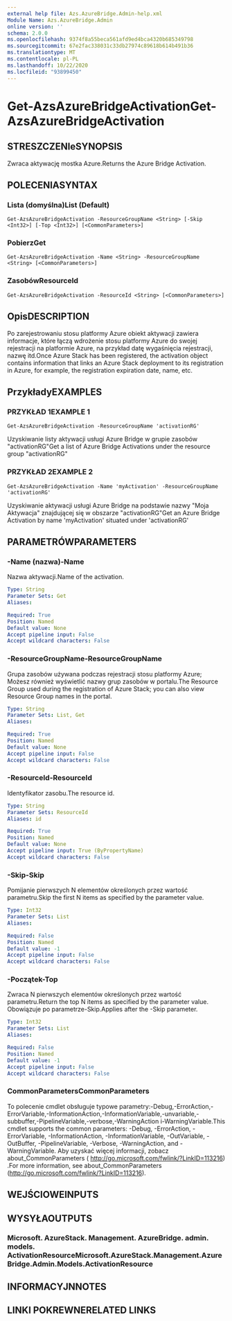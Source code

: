 ```yaml
---
external help file: Azs.AzureBridge.Admin-help.xml
Module Name: Azs.AzureBridge.Admin
online version: ''
schema: 2.0.0
ms.openlocfilehash: 9374f8a55beca561afd9ed4bca4320b685349798
ms.sourcegitcommit: 67e2fac338031c33db27974c89618b614b491b36
ms.translationtype: MT
ms.contentlocale: pl-PL
ms.lasthandoff: 10/22/2020
ms.locfileid: "93899450"
---
```

# <span data-ttu-id="38efe-101">Get-AzsAzureBridgeActivation</span><span class="sxs-lookup"><span data-stu-id="38efe-101">Get-AzsAzureBridgeActivation</span></span>

## <span data-ttu-id="38efe-102">STRESZCZENIe</span><span class="sxs-lookup"><span data-stu-id="38efe-102">SYNOPSIS</span></span>
<span data-ttu-id="38efe-103">Zwraca aktywację mostka Azure.</span><span class="sxs-lookup"><span data-stu-id="38efe-103">Returns the Azure Bridge Activation.</span></span>

## <span data-ttu-id="38efe-104">POLECENIA</span><span class="sxs-lookup"><span data-stu-id="38efe-104">SYNTAX</span></span>

### <span data-ttu-id="38efe-105">Lista (domyślna)</span><span class="sxs-lookup"><span data-stu-id="38efe-105">List (Default)</span></span>
```
Get-AzsAzureBridgeActivation -ResourceGroupName <String> [-Skip <Int32>] [-Top <Int32>] [<CommonParameters>]
```

### <span data-ttu-id="38efe-106">Pobierz</span><span class="sxs-lookup"><span data-stu-id="38efe-106">Get</span></span>
```
Get-AzsAzureBridgeActivation -Name <String> -ResourceGroupName <String> [<CommonParameters>]
```

### <span data-ttu-id="38efe-107">Zasobów</span><span class="sxs-lookup"><span data-stu-id="38efe-107">ResourceId</span></span>
```
Get-AzsAzureBridgeActivation -ResourceId <String> [<CommonParameters>]
```

## <span data-ttu-id="38efe-108">Opis</span><span class="sxs-lookup"><span data-stu-id="38efe-108">DESCRIPTION</span></span>
<span data-ttu-id="38efe-109">Po zarejestrowaniu stosu platformy Azure obiekt aktywacji zawiera informacje, które łączą wdrożenie stosu platformy Azure do swojej rejestracji na platformie Azure, na przykład datę wygaśnięcia rejestracji, nazwę itd.</span><span class="sxs-lookup"><span data-stu-id="38efe-109">Once Azure Stack has been registered, the activation object contains information that links an Azure Stack deployment to its registration in Azure, for example, the registration expiration date, name, etc.</span></span>

## <span data-ttu-id="38efe-110">Przykłady</span><span class="sxs-lookup"><span data-stu-id="38efe-110">EXAMPLES</span></span>

### <span data-ttu-id="38efe-111">PRZYKŁAD 1</span><span class="sxs-lookup"><span data-stu-id="38efe-111">EXAMPLE 1</span></span>
```
Get-AzsAzureBridgeActivation -ResourceGroupName 'activationRG'
```

<span data-ttu-id="38efe-112">Uzyskiwanie listy aktywacji usługi Azure Bridge w grupie zasobów "activationRG"</span><span class="sxs-lookup"><span data-stu-id="38efe-112">Get a list of Azure Bridge Activations under the resource group "activationRG"</span></span>

### <span data-ttu-id="38efe-113">PRZYKŁAD 2</span><span class="sxs-lookup"><span data-stu-id="38efe-113">EXAMPLE 2</span></span>
```
Get-AzsAzureBridgeActivation -Name 'myActivation' -ResourceGroupName 'activationRG'
```

<span data-ttu-id="38efe-114">Uzyskiwanie aktywacji usługi Azure Bridge na podstawie nazwy "Moja Aktywacja" znajdującej się w obszarze "activationRG"</span><span class="sxs-lookup"><span data-stu-id="38efe-114">Get an Azure Bridge Activation by name 'myActivation' situated under 'activationRG'</span></span>

## <span data-ttu-id="38efe-115">PARAMETRÓW</span><span class="sxs-lookup"><span data-stu-id="38efe-115">PARAMETERS</span></span>

### <span data-ttu-id="38efe-116">-Name (nazwa)</span><span class="sxs-lookup"><span data-stu-id="38efe-116">-Name</span></span>
<span data-ttu-id="38efe-117">Nazwa aktywacji.</span><span class="sxs-lookup"><span data-stu-id="38efe-117">Name of the activation.</span></span>

```yaml
Type: String
Parameter Sets: Get
Aliases:

Required: True
Position: Named
Default value: None
Accept pipeline input: False
Accept wildcard characters: False
```

### <span data-ttu-id="38efe-118">-ResourceGroupName</span><span class="sxs-lookup"><span data-stu-id="38efe-118">-ResourceGroupName</span></span>
<span data-ttu-id="38efe-119">Grupa zasobów używana podczas rejestracji stosu platformy Azure; Możesz również wyświetlić nazwy grup zasobów w portalu.</span><span class="sxs-lookup"><span data-stu-id="38efe-119">The Resource Group used during the registration of Azure Stack; you can also view Resource Group names in the portal.</span></span>

```yaml
Type: String
Parameter Sets: List, Get
Aliases:

Required: True
Position: Named
Default value: None
Accept pipeline input: False
Accept wildcard characters: False
```

### <span data-ttu-id="38efe-120">-ResourceId</span><span class="sxs-lookup"><span data-stu-id="38efe-120">-ResourceId</span></span>
<span data-ttu-id="38efe-121">Identyfikator zasobu.</span><span class="sxs-lookup"><span data-stu-id="38efe-121">The resource id.</span></span>

```yaml
Type: String
Parameter Sets: ResourceId
Aliases: id

Required: True
Position: Named
Default value: None
Accept pipeline input: True (ByPropertyName)
Accept wildcard characters: False
```

### <span data-ttu-id="38efe-122">-Skip</span><span class="sxs-lookup"><span data-stu-id="38efe-122">-Skip</span></span>
<span data-ttu-id="38efe-123">Pomijanie pierwszych N elementów określonych przez wartość parametru.</span><span class="sxs-lookup"><span data-stu-id="38efe-123">Skip the first N items as specified by the parameter value.</span></span>

```yaml
Type: Int32
Parameter Sets: List
Aliases:

Required: False
Position: Named
Default value: -1
Accept pipeline input: False
Accept wildcard characters: False
```

### <span data-ttu-id="38efe-124">-Początek</span><span class="sxs-lookup"><span data-stu-id="38efe-124">-Top</span></span>
<span data-ttu-id="38efe-125">Zwraca N pierwszych elementów określonych przez wartość parametru.</span><span class="sxs-lookup"><span data-stu-id="38efe-125">Return the top N items as specified by the parameter value.</span></span>
<span data-ttu-id="38efe-126">Obowiązuje po parametrze-Skip.</span><span class="sxs-lookup"><span data-stu-id="38efe-126">Applies after the -Skip parameter.</span></span>

```yaml
Type: Int32
Parameter Sets: List
Aliases:

Required: False
Position: Named
Default value: -1
Accept pipeline input: False
Accept wildcard characters: False
```

### <span data-ttu-id="38efe-127">CommonParameters</span><span class="sxs-lookup"><span data-stu-id="38efe-127">CommonParameters</span></span>
<span data-ttu-id="38efe-128">To polecenie cmdlet obsługuje typowe parametry:-Debug,-ErrorAction,-ErrorVariable,-InformationAction,-InformationVariable,-unvariable,-subbuffer,-PipelineVariable,-verbose,-WarningAction i-WarningVariable.</span><span class="sxs-lookup"><span data-stu-id="38efe-128">This cmdlet supports the common parameters: -Debug, -ErrorAction, -ErrorVariable, -InformationAction, -InformationVariable, -OutVariable, -OutBuffer, -PipelineVariable, -Verbose, -WarningAction, and -WarningVariable.</span></span> <span data-ttu-id="38efe-129">Aby uzyskać więcej informacji, zobacz about_CommonParameters ( http://go.microsoft.com/fwlink/?LinkID=113216) .</span><span class="sxs-lookup"><span data-stu-id="38efe-129">For more information, see about_CommonParameters (http://go.microsoft.com/fwlink/?LinkID=113216).</span></span>

## <span data-ttu-id="38efe-130">WEJŚCIOWE</span><span class="sxs-lookup"><span data-stu-id="38efe-130">INPUTS</span></span>

## <span data-ttu-id="38efe-131">WYSYŁA</span><span class="sxs-lookup"><span data-stu-id="38efe-131">OUTPUTS</span></span>

### <span data-ttu-id="38efe-132">Microsoft. AzureStack. Management. AzureBridge. admin. models. ActivationResource</span><span class="sxs-lookup"><span data-stu-id="38efe-132">Microsoft.AzureStack.Management.AzureBridge.Admin.Models.ActivationResource</span></span>

## <span data-ttu-id="38efe-133">INFORMACYJN</span><span class="sxs-lookup"><span data-stu-id="38efe-133">NOTES</span></span>

## <span data-ttu-id="38efe-134">LINKI POKREWNE</span><span class="sxs-lookup"><span data-stu-id="38efe-134">RELATED LINKS</span></span>
